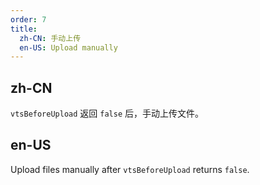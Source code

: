 ```yaml
---
order: 7
title:
  zh-CN: 手动上传
  en-US: Upload manually
---
```


## zh-CN

`vtsBeforeUpload` 返回 `false` 后，手动上传文件。

## en-US

Upload files manually after `vtsBeforeUpload` returns `false`.
